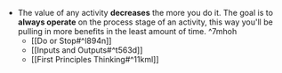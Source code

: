 - The value of any activity **decreases** the more you do it. The goal is to **always operate** on the process stage of an activity, this way you'll be pulling in more benefits in the least amount of time. ^7mhoh
	- [[Do or Stop#^l894n]]
	- [[Inputs and Outputs#^t563d]]
	- [[First Principles Thinking#^11kml]]